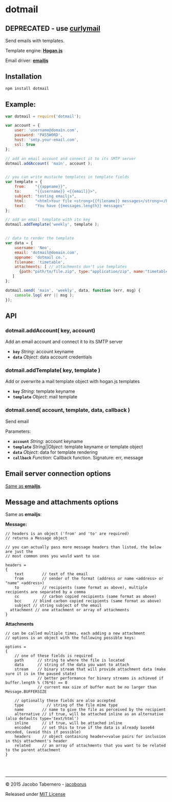 dotmail
=======


DEPRECATED - use **[curlymail](https://www.npmjs.com/package/curlymail)**
-------------------------------------------------------------------------



Send emails with templates.

Template engine: **[Hogan.js](http://twitter.github.io/hogan.js/)**

Email driver: **[emailjs](https://github.com/eleith/emailjs#emailserverconnectoptions)**


Installation
------------

```sh
npm install dotmail
```



Example:
--------

```js
var dotmail = require('dotmail');

var account = {
    user: 'username@domain.com',
    password: 'PA55W0RD',
    host: 'smtp.your-email.com',
    ssl: true
};

// add an email account and connect it to its SMTP server
dotmail.addAccount( 'main', account );


// you can write mustache templates in template fields
var template = {
    from:    "{{appname}}",
    to:      "{{username}} <{{email}}>",
    subject: "testing emailjs",
    html:    "<html>Your file <strong>{{filename}} messages</strong></html>",
    text:    "You have {{messages.length}} messages"
};

// add an email template with its key
dotmail.addTemplate('weekly', template );


// data to render the template
var data = {
    username: 'Neo',
    email: 'dotmail@domain.com',
    appname: 'dotmail co.',
    filename: 'timetable',
    attachments: [ // attachments don't use templates
      {path:"path/to/file.zip", type:"application/zip", name:"timetable.zip"}
   ]
};

dotmail.send( 'main', 'weekly', data, function (err, msg) {
    console.log( err || msg );
});
```



API
---

### dotmail.addAccount( key, account)

Add an email account and connect it to its SMTP server

- **`key`** *String*: account  keyname
- **`data`** *Object*: data account credentials


### dotmail.addTemplate( key, template )

Add or overwrite a mail template object with hogan.js templates

- **`key`** *String*: template keyname
- **`template`** *Object*: mail template


### dotmail.send( account, template, data, callback )

Send email

Parameters:

- **`account`** *String*: account keyname
- **`template`** *String||Object*: template keyname or template object
- **`data`** *Object*: data for template rendering
- **`callback`** *Function*: Callback function. Signature: err, message


Email server connection options
-------------------------------

[Same as **emailjs**](https://github.com/eleith/emailjs#emailserverconnectoptions).


Message and attachments options
-------------------------------

Same as **emailjs**:

**Message:**

```
// headers is an object ('from' and 'to' are required)
// returns a Message object

// you can actually pass more message headers than listed, the below are just the
// most common ones you would want to use

headers =
{
    text        // text of the email
    from        // sender of the format (address or name <address> or "name" <address>)
    to          // recipients (same format as above), multiple recipients are separated by a comma
    cc          // carbon copied recipients (same format as above)
    bcc     // blind carbon copied recipients (same format as above)
    subject // string subject of the email
  attachment // one attachment or array of attachments
}
```

**Attachments**

```
// can be called multiple times, each adding a new attachment
// options is an object with the following possible keys:

options =
{
    // one of these fields is required
    path      // string to where the file is located
    data      // string of the data you want to attach
    stream    // binary stream that will provide attachment data (make sure it is in the paused state)
              // better performance for binary streams is achieved if buffer.length % (76*6) == 0
              // current max size of buffer must be no larger than Message.BUFFERSIZE

    // optionally these fields are also accepted
    type          // string of the file mime type
    name        // name to give the file as perceived by the recipient
    alternative // if true, will be attached inline as an alternative (also defaults type='text/html')
    inline      // if true, will be attached inline
    encoded     // set this to true if the data is already base64 encoded, (avoid this if possible)
    headers     // object containing header=>value pairs for inclusion in this attachment's header
    related     // an array of attachments that you want to be related to the parent attachment
}
```

<br><br>

---

© 2015 Jacobo Tabernero - [jacoborus](https://github.com/jacoborus)

Released under [MIT License](https://raw.github.com/jacoborus/dotmail/master/LICENSE)
